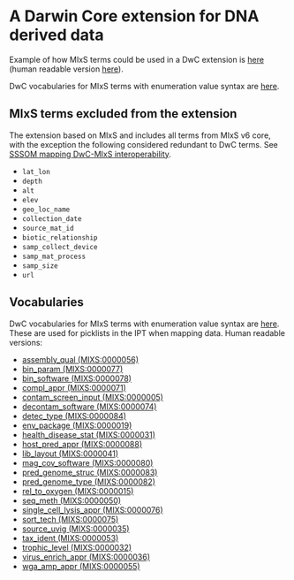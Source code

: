 # A Darwin Core extension for DNA derived data

Example of how MIxS terms could be used in a DwC extension is [here](extension/mixs_darwin_core_extension.xml) (human readable version [here](https://tdwg.github.io/gbwg/dwc-mixs/dwc/extension/mixs_darwin_core_extension.xml)).

DwC vocabularies for MIxS terms with enumeration value syntax are [here](#vocabularies).

## MIxS terms excluded from the extension

The extension based on MIxS and includes all terms from MIxS v6 core, with the exception the following considered redundant to DwC terms. See [SSSOM mapping DwC-MIxS interoperability](https://docs.google.com/spreadsheets/d/1k6Xe1OREUVISLjw1XLrtLqWsE7QgvWf7lSIXEbqXDpA/edit#gid=0).

- `lat_lon` 
- `depth`
- `alt`
- `elev`
- `geo_loc_name`
- `collection_date`
- `source_mat_id`
- `biotic_relationship`
- `samp_collect_device`
- `samp_mat_process`
- `samp_size`
- `url`


## Vocabularies

DwC vocabularies for MIxS terms with enumeration value syntax are [here](vocabulary/).
These are used for picklists in the IPT when mapping data.
Human readable versions:

- [assembly_qual (MIXS:0000056)](https://tdwg.github.io/gbwg/dwc-mixs/dwc/vocabulary/assembly_qual.xml)
- [bin_param (MIXS:0000077)](https://tdwg.github.io/gbwg/dwc-mixs/dwc/vocabulary/bin_param.xml)
- [bin_software (MIXS:0000078)](https://tdwg.github.io/gbwg/dwc-mixs/dwc/vocabulary/bin_software.xml)
- [compl_appr (MIXS:0000071)](https://tdwg.github.io/gbwg/dwc-mixs/dwc/vocabulary/compl_appr.xml)
- [contam_screen_input (MIXS:0000005)](https://tdwg.github.io/gbwg/dwc-mixs/dwc/vocabulary/contam_screen_input.xml)
- [decontam_software (MIXS:0000074)](https://tdwg.github.io/gbwg/dwc-mixs/dwc/vocabulary/decontam_software.xml)
- [detec_type (MIXS:0000084)](https://tdwg.github.io/gbwg/dwc-mixs/dwc/vocabulary/detec_type.xml)
- [env_package (MIXS:0000019)](https://tdwg.github.io/gbwg/dwc-mixs/dwc/vocabulary/env_package.xml)
- [health_disease_stat (MIXS:0000031)](https://tdwg.github.io/gbwg/dwc-mixs/dwc/vocabulary/health_disease_stat.xml)
- [host_pred_appr (MIXS:0000088)](https://tdwg.github.io/gbwg/dwc-mixs/dwc/vocabulary/host_pred_appr.xml)
- [lib_layout (MIXS:0000041)](https://tdwg.github.io/gbwg/dwc-mixs/dwc/vocabulary/lib_layout.xml)
- [mag_cov_software (MIXS:0000080)](https://tdwg.github.io/gbwg/dwc-mixs/dwc/vocabulary/mag_cov_software.xml)
- [pred_genome_struc (MIXS:0000083)](https://tdwg.github.io/gbwg/dwc-mixs/dwc/vocabulary/pred_genome_struc.xml)
- [pred_genome_type (MIXS:0000082)](https://tdwg.github.io/gbwg/dwc-mixs/dwc/vocabulary/pred_genome_type.xml)
- [rel_to_oxygen (MIXS:0000015)](https://tdwg.github.io/gbwg/dwc-mixs/dwc/vocabulary/rel_to_oxygen.xml)
- [seq_meth (MIXS:0000050)](https://tdwg.github.io/gbwg/dwc-mixs/dwc/vocabulary/seq_meth.xml)
- [single_cell_lysis_appr (MIXS:0000076)](https://tdwg.github.io/gbwg/dwc-mixs/dwc/vocabulary/single_cell_lysis_appr.xml)
- [sort_tech (MIXS:0000075)](https://tdwg.github.io/gbwg/dwc-mixs/dwc/vocabulary/sort_tech.xml)
- [source_uvig (MIXS:0000035)](https://tdwg.github.io/gbwg/dwc-mixs/dwc/vocabulary/source_uvig.xml)
- [tax_ident (MIXS:0000053)](https://tdwg.github.io/gbwg/dwc-mixs/dwc/vocabulary/tax_ident.xml)
- [trophic_level (MIXS:0000032)](https://tdwg.github.io/gbwg/dwc-mixs/dwc/vocabulary/trophic_level.xml)
- [virus_enrich_appr (MIXS:0000036)](https://tdwg.github.io/gbwg/dwc-mixs/dwc/vocabulary/virus_enrich_appr.xml)
- [wga_amp_appr (MIXS:0000055)](https://tdwg.github.io/gbwg/dwc-mixs/dwc/vocabulary/wga_amp_appr.xml)